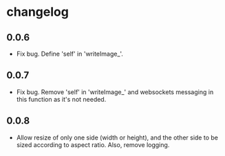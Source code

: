 # changelog

## 0.0.6

- Fix bug. Define 'self' in 'writeImage_'.

## 0.0.7

- Fix bug. Remove 'self' in 'writeImage_' and websockets messaging in this function as it's not needed.

## 0.0.8

- Allow resize of only one side (width or height), and the other side to be sized according to aspect ratio. Also, remove logging.